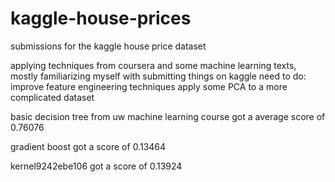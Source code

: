# kaggle-house-prices
submissions for the kaggle house price dataset

applying techniques from coursera and some machine learning texts, mostly familiarizing myself with submitting things on kaggle
need to do: 
improve feature engineering techniques 
apply some PCA to a more complicated dataset

basic decision tree from uw machine learning course got a average score of 0.76076

gradient boost got a score of 0.13464

kernel9242ebe106 got a score of 0.13924
